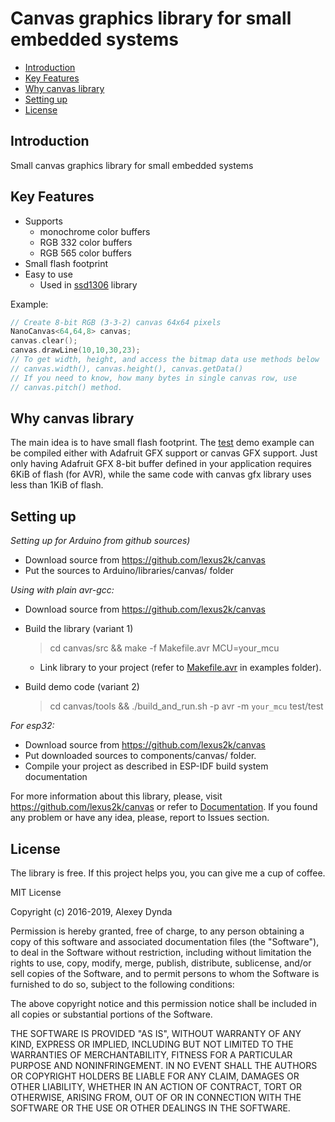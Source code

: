 # Canvas graphics library for small embedded systems

[tocstart]: # (toc start)

  * [Introduction](#introduction)
  * [Key Features](#key-features)
  * [Why canvas library](#why-canvas-library)
  * [Setting up](#setting-up)
  * [License](#license)

[tocend]: # (toc end)

## Introduction

Small canvas graphics library for small embedded systems

## Key Features

 * Supports
   * monochrome color buffers
   * RGB 332 color buffers
   * RGB 565 color buffers
 * Small flash footprint
 * Easy to use
   * Used in [ssd1306](https://github.com/lexus2k/ssd1306) library

Example:

```.cpp
// Create 8-bit RGB (3-3-2) canvas 64x64 pixels
NanoCanvas<64,64,8> canvas;
canvas.clear();
canvas.drawLine(10,10,30,23);
// To get width, height, and access the bitmap data use methods below
// canvas.width(), canvas.height(), canvas.getData()
// If you need to know, how many bytes in single canvas row, use
// canvas.pitch() method.
```

## Why canvas library

The main idea is to have small flash footprint. The [test](examples/test/test.ino) demo example
can be compiled either with Adafruit GFX support or canvas GFX support. Just only having Adafruit
GFX 8-bit buffer defined in your application requires 6KiB of flash (for AVR), while the same
code with canvas gfx library uses less than 1KiB of flash.

## Setting up

*Setting up for Arduino from github sources)*
 * Download source from https://github.com/lexus2k/canvas
 * Put the sources to Arduino/libraries/canvas/ folder

*Using with plain avr-gcc:*
 * Download source from https://github.com/lexus2k/canvas
 * Build the library (variant 1)
   > cd canvas/src && make -f Makefile.avr MCU=your_mcu

   * Link library to your project (refer to [Makefile.avr](examples/Makefile.avr) in examples folder).
 * Build demo code (variant 2)
   > cd canvas/tools && ./build_and_run.sh -p avr -m `your_mcu` test/test

 *For esp32:*
  * Download source from https://github.com/lexus2k/canvas
  * Put downloaded sources to components/canvas/ folder.
  * Compile your project as described in ESP-IDF build system documentation

For more information about this library, please, visit https://github.com/lexus2k/canvas or
refer to [Documentation](http://lexus2k.github.io/canvas).
If you found any problem or have any idea, please, report to Issues section.

## License

The library is free. If this project helps you, you can give me a cup of coffee.

MIT License

Copyright (c) 2016-2019, Alexey Dynda

Permission is hereby granted, free of charge, to any person obtaining a copy
of this software and associated documentation files (the "Software"), to deal
in the Software without restriction, including without limitation the rights
to use, copy, modify, merge, publish, distribute, sublicense, and/or sell
copies of the Software, and to permit persons to whom the Software is
furnished to do so, subject to the following conditions:

The above copyright notice and this permission notice shall be included in all
copies or substantial portions of the Software.

THE SOFTWARE IS PROVIDED "AS IS", WITHOUT WARRANTY OF ANY KIND, EXPRESS OR
IMPLIED, INCLUDING BUT NOT LIMITED TO THE WARRANTIES OF MERCHANTABILITY,
FITNESS FOR A PARTICULAR PURPOSE AND NONINFRINGEMENT. IN NO EVENT SHALL THE
AUTHORS OR COPYRIGHT HOLDERS BE LIABLE FOR ANY CLAIM, DAMAGES OR OTHER
LIABILITY, WHETHER IN AN ACTION OF CONTRACT, TORT OR OTHERWISE, ARISING FROM,
OUT OF OR IN CONNECTION WITH THE SOFTWARE OR THE USE OR OTHER DEALINGS IN THE
SOFTWARE.


